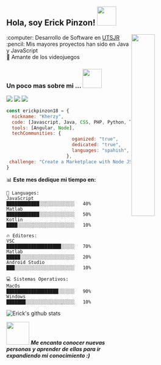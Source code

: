 # 

<h2> Hola, soy Erick Pinzon! <img src="https://media.giphy.com/media/mGcNjsfWAjY5AEZNw6/giphy.gif" width="50"></h2>
<img align="right" src="https://media.giphy.com/media/VbnUQpnihPSIgIXuZv/giphy-downsized.gif" width="35%">
:computer: Desarrollo de Software en <a href="http://www.utsjr.edu.mx">UTSJR</a><br>
:pencil: Mis mayores proyectos han sido en Java y JavaScript<br>
🔌 Amante de los videojuegos


### Un poco mas sobre mi ... <img src="https://media.giphy.com/media/VgCDAzcKvsR6OM0uWg/giphy.gif" width="50"> 

[<img src="https://img.icons8.com/fluent/48/000000/instagram-new.png"/>](https://www.instagram.com/erick_pinz0n/)
[<img src="https://img.icons8.com/color/48/000000/facebook.png"/>](https://www.facebook.com/erickpinz0n/)
[<img src="https://img.icons8.com/color/48/000000/spotify--v1.png"/>](https://open.spotify.com/user/12153139960?si=a39367fcf58b4b81)

```javascript
const erickpinzon18 = {
  nickname: "Kherzy",
  code: [Javascript, Java, CSS, PHP, Python, Typescript, Kotlin, Matlab, C++, C#],
  tools: [Angular, Node],
  techCommunities: {
                        oganized: "true",
                        dedicated: "true",
                        languages: "spahish", "intermediate-english"
                      },
 challenge: "Create a Marketplace with Node JS"
}
```


📊 **Este mes dedique mi tiempo en:** 

```text
💬 Languages: 
JavaScript                     ████████████░░░░░░░░░░░░░   40% 
Matlab                         ████████████░░░░░░░░░░░░░   50% 
Kotlin                         ████░░░░░░░░░░░░░░░░░░░░░   10% 

🔥 Editores: 
VSC                           ████████████████████░░░░░   70% 
Matlab                        █████░░░░░░░░░░░░░░░░░░░░   20% 
Android Studio                ███░░░░░░░░░░░░░░░░░░░░░░   10%

💻 Sistemas Operativos: 
MacOs                        ███████████████████░░░░░░   90%
Windows                      ███████░░░░░░░░░░░░░░░░░░   10%
```

![Erick's github stats](https://github-readme-stats.vercel.app/api?username=erickpinzon18&show_icons=true&title_color=fff&icon_color=79ff97&text_color=9f9f9f&bg_color=151515)

<img src="https://media.giphy.com/media/LnQjpWaON8nhr21vNW/giphy.gif" width="60"> <em><b>Me encanta conocer nuevas personas y aprender de ellas para ir expandiendo mi conocimiento :)</em>
